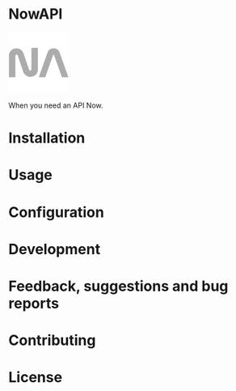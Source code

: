 # NowAPI

![Logo](docs/nowapi-logo.png)

When you need an API Now.

# Installation

# Usage

# Configuration

# Development

# Feedback, suggestions and bug reports

# Contributing

# License
